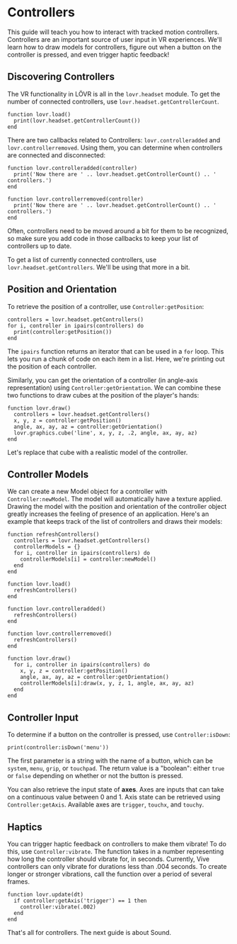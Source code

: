 Controllers
===

This guide will teach you how to interact with tracked motion controllers.  Controllers are an
important source of user input in VR experiences.  We'll learn how to draw models for controllers,
figure out when a button on the controller is pressed, and even trigger haptic feedback!

Discovering Controllers
---

The VR functionality in LÖVR is all in the `lovr.headset` module.  To get the number of connected
controllers, use `lovr.headset.getControllerCount`.

```
function lovr.load()
  print(lovr.headset.getControllerCount())
end
```

There are two callbacks related to Controllers: `lovr.controlleradded` and `lovr.controllerremoved`.
Using them, you can determine when controllers are connected and disconnected:

```
function lovr.controlleradded(controller)
  print('Now there are ' .. lovr.headset.getControllerCount() .. ' controllers.')
end

function lovr.controllerremoved(controller)
  print('Now there are ' .. lovr.headset.getControllerCount() .. ' controllers.')
end
```

Often, controllers need to be moved around a bit for them to be recognized, so make sure you add
code in those callbacks to keep your list of controllers up to date.

To get a list of currently connected controllers, use `lovr.headset.getControllers`.  We'll be using
that more in a bit.

Position and Orientation
---

To retrieve the position of a controller, use `Controller:getPosition`:

```
controllers = lovr.headset.getControllers()
for i, controller in ipairs(controllers) do
  print(controller:getPosition())
end
```

The `ipairs` function returns an iterator that can be used in a `for` loop.  This lets you run a
chunk of code on each item in a list.  Here, we're printing out the position of each controller.

Similarly, you can get the orientation of a controller (in angle-axis representation) using
`Controller:getOrientation`.  We can combine these two functions to draw cubes at the position of
the player's hands:

```
function lovr.draw()
  controllers = lovr.headset.getControllers()
  x, y, z = controller:getPosition()
  angle, ax, ay, az = controller:getOrientation()
  lovr.graphics.cube('line', x, y, z, .2, angle, ax, ay, az)
end
```

Let's replace that cube with a realistic model of the controller.

Controller Models
---

We can create a new Model object for a controller with `Controller:newModel`.  The model will
automatically have a texture applied.  Drawing the model with the position and orientation of the
controller object greatly increases the feeling of presence of an application.  Here's an example
that keeps track of the list of controllers and draws their models:

```
function refreshControllers()
  controllers = lovr.headset.getControllers()
  controllerModels = {}
  for i, controller in ipairs(controllers) do
    controllerModels[i] = controller:newModel()
  end
end

function lovr.load()
  refreshControllers()
end

function lovr.controlleradded()
  refreshControllers()
end

function lovr.controllerremoved()
  refreshControllers()
end

function lovr.draw()
  for i, controller in ipairs(controllers) do
    x, y, z = controller:getPosition()
    angle, ax, ay, az = controller:getOrientation()
    controllerModels[i]:draw(x, y, z, 1, angle, ax, ay, az)
  end
end
```

Controller Input
---

To determine if a button on the controller is pressed, use `Controller:isDown`:

```
print(controller:isDown('menu'))
```

The first parameter is a string with the name of a button, which can be `system`, `menu`, `grip`,
or `touchpad`.  The return value is a "boolean": either `true` or `false` depending on whether or
not the button is pressed.

You can also retrieve the input state of **axes**.  Axes are inputs that can take on a continuous
value between 0 and 1.  Axis state can be retrieved using `Controller:getAxis`.  Available axes are
`trigger`, `touchx`, and `touchy`.

Haptics
---

You can trigger haptic feedback on controllers to make them vibrate!  To do this, use
`Controller:vibrate`.  The function takes in a number representing how long the controller should
vibrate for, in seconds.  Currently, Vive controllers can only vibrate for durations less than .004
seconds.  To create longer or stronger vibrations, call the function over a period of several
frames.

```
function lovr.update(dt)
  if controller:getAxis('trigger') == 1 then
    controller:vibrate(.002)
  end
end
```

That's all for controllers.  The next guide is about <a data-key="Sound">Sound</a>.
